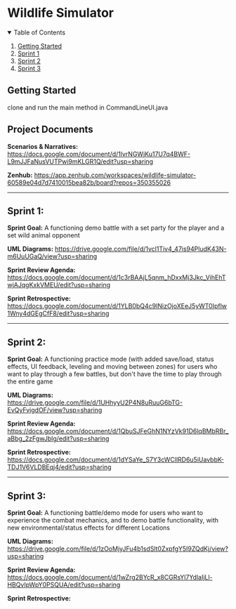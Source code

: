# Wildlife Simulator

<details open="open">
  <summary>Table of Contents</summary>
  <ol>
    <li>
      <a href="#Getting Started">Getting Started</a>
    </li>
    <li>
      <a href="#Sprint 1">Sprint 1</a>
    </li>
    <li>
      <a href="#Sprint 2">Sprint 2</a>
    </li>
    <li>
      <a href="#Sprint 3">Sprint 3</a>
    </li>
  </ol>
</details>

## Getting Started
clone and run the main method in CommandLineUI.java

## Project Documents
**Scenarios & Narratives:** https://docs.google.com/document/d/1lvrNGWjKu17U7q4BWF-L9mJJFaNusVUTPwi9mKLGR1Q/edit?usp=sharing

**Zenhub:** https://app.zenhub.com/workspaces/wildlife-simulator-60589e04d7d7410015bea82b/board?repos=350355026

***

## Sprint 1:

**Sprint Goal:** A functioning demo battle with a set party for the player and a set wild animal opponent

**UML Diagrams:** https://drive.google.com/file/d/1vcl1Tiv4_47is94PludK43N-m6UuUGaQ/view?usp=sharing

**Sprint Review Agenda:** https://docs.google.com/document/d/1c3rBAAjL5qnm_hDxxMj3Jkc_VihEhTwjAJqgKxkVMEU/edit?usp=sharing

**Sprint Retrospective:** https://docs.google.com/document/d/1YLB0bQ4c9INizOjoXEeJ5yWT0Ipflw1Wny4dGEgCfF8/edit?usp=sharing

***

## Sprint 2:

**Sprint Goal:** A functioning practice mode (with added save/load, status effects, UI feedback, leveling and moving between zones) for users who want to play through a few battles, but don't have the time to play through the entire game

**UML Diagrams:** https://drive.google.com/file/d/1UHhyyU2P4N8uRuuG6bTG-EvQyFvjgdOF/view?usp=sharing

**Sprint Review Agenda:** https://docs.google.com/document/d/1QbuSJFeGhN1NYzVk91D6lqBMbRBr_aBbg_2zFgwJblg/edit?usp=sharing

**Sprint Retrospective:** https://docs.google.com/document/d/1dYSaYe_S7Y3cWCllRD6u5iUavbbK-TDJ1V6VLDBEqj4/edit?usp=sharing

***

## Sprint 3:

**Sprint Goal:** A functioning battle/demo mode for users who want to experience the combat mechanics, and to demo battle functionality, with new environmental/status effects for different Locations

**UML Diagrams:** https://drive.google.com/file/d/1zOoMjyJFu4b1sdSlt0ZxpfgY5I9ZQdKj/view?usp=sharing

**Sprint Review Agenda:** https://docs.google.com/document/d/1wZrg2BYcR_x8CGRsYl7YdlaIjLl-HBQvIpWpY0PSQUA/edit?usp=sharing

**Sprint Retrospective:**
